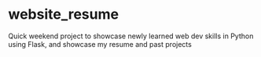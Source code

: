 # website_resume
Quick weekend project to showcase newly learned web dev skills in Python using Flask, and showcase my resume and past projects
